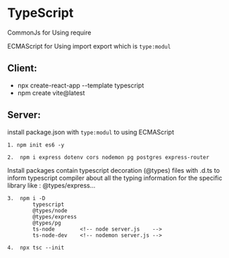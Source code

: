 # TypeScript

CommonJs for Using require

ECMAScript for Using import export which is `type:modul`

## Client:

- npx create-react-app <appname> --template typescript
- npm create vite@latest

## Server:

install package.json with `type:modul` to using ECMAScript

    1. npm init es6 -y

    2.  npm i express dotenv cors nodemon pg postgres express-router

Install packages contain typescript decoration (@types) files with .d.ts to inform typescript compiler about all the typing information for the specific library like : @types/express…

    3.  npm i -D
            typescript
            @types/node
            @types/express
            @types/pg
            ts-node        <!-- node server.js    -->
            ts-node-dev    <!-- nodemon server.js -->

    4.  npx tsc --init
